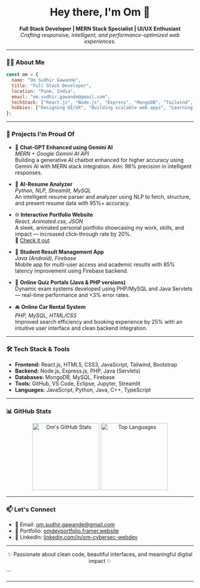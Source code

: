 <h1 align="center">Hey there, I'm Om 👋</h1>

<p align="center">
  <strong>Full Stack Developer | MERN Stack Specialist | UI/UX Enthusiast</strong><br>
  <i>Crafting responsive, intelligent, and performance-optimized web experiences.</i>
</p>

---

### 🧑‍💻 About Me

```js
const om = {
  name: "Om Sudhir Gawande",
  title: "Full Stack Developer",
  location: "Pune, India",
  email: "om.sudhir.gawande@gmail.com",
  techStack: ["React.js", "Node.js", "Express", "MongoDB", "Tailwind", "Python", "TypeScript"],
  hobbies: ["Designing UI/UX", "Building scalable web apps", "Learning AI/ML"],
};
```

---

### 🚀 Projects I'm Proud Of

- 🔮 **Chat-GPT Enhanced using Gemini AI**  
  *MERN + Google Gemini AI API*  
  Building a generative AI chatbot enhanced for higher accuracy using Gemini AI with MERN stack integration. Aim: 98% precision in intelligent responses.

- 🧠 **AI-Resume Analyzer**  
  *Python, NLP, Streamlit, MySQL*  
  An intelligent resume parser and analyzer using NLP to fetch, structure, and present resume data with 95%+ accuracy.

- 🌐 **Interactive Portfolio Website**  
  *React, Animated.css, JSON*  
  A sleek, animated personal portfolio showcasing my work, skills, and impact — increased click-through rate by 20%.  
  🔗 [Check it out](https://omdevportfolio.framer.website/)

- 📱 **Student Result Management App**  
  *Java (Android), Firebase*  
  Mobile app for multi-user access and academic results with 85% latency improvement using Firebase backend.

- 🧪 **Online Quiz Portals (Java & PHP versions)**  
  Dynamic exam systems developed using PHP/MySQL and Java Servlets — real-time performance and <3% error rates.

- 🚘 **Online Car Rental System**  
  *PHP, MySQL, HTML/CSS*  
  Improved search efficiency and booking experience by 25% with an intuitive user interface and clean backend integration.

---

### 🛠️ Tech Stack & Tools

- **Frontend:** React.js, HTML5, CSS3, JavaScript, Tailwind, Bootstrap  
- **Backend:** Node.js, Express.js, PHP, Java (Servlets)  
- **Databases:** MongoDB, MySQL, Firebase  
- **Tools:** GitHub, VS Code, Eclipse, Jupyter, Streamlit  
- **Languages:** JavaScript, Python, Java, C++, TypeScript

---

### 📊 GitHub Stats

<p align="center">
  <img src="https://github-readme-stats.vercel.app/api?username=OMGawande&show_icons=true&theme=radical" alt="Om's GitHub Stats" height="180"/>
  <img src="https://github-readme-stats.vercel.app/api/top-langs/?username=OMGawande&layout=compact&theme=radical" alt="Top Languages" height="180"/>
</p>

---

### 📫 Let's Connect

- 📧 Email: [om.sudhir.gawande@gmail.com](mailto:om.sudhir.gawande@gmail.com)  
- 🔗 Portfolio: [omdevportfolio.framer.website](https://omdevportfolio.framer.website)  
- 💼 LinkedIn: [linkedin.com/in/om-cybersec-webdev](https://www.linkedin.com/in/om-cybersec-webdev)

---

<p align="center">✨ Passionate about clean code, beautiful interfaces, and meaningful digital impact ✨</p>
```

---

